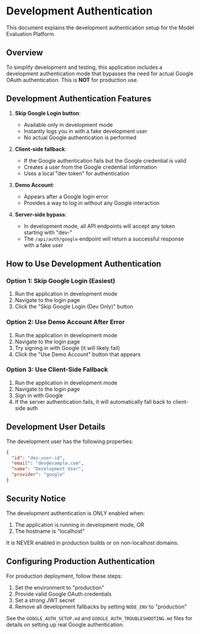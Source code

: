 # Development Authentication

This document explains the development authentication setup for the Model Evaluation Platform.

## Overview

To simplify development and testing, this application includes a development authentication mode that bypasses the need for actual Google OAuth authentication. This is **NOT** for production use.

## Development Authentication Features

1. **Skip Google Login button**:

   - Available only in development mode
   - Instantly logs you in with a fake development user
   - No actual Google authentication is performed

2. **Client-side fallback**:

   - If the Google authentication fails but the Google credential is valid
   - Creates a user from the Google credential information
   - Uses a local "dev token" for authentication

3. **Demo Account**:

   - Appears after a Google login error
   - Provides a way to log in without any Google interaction

4. **Server-side bypass**:
   - In development mode, all API endpoints will accept any token starting with "dev-"
   - The `/api/auth/google` endpoint will return a successful response with a fake user

## How to Use Development Authentication

### Option 1: Skip Google Login (Easiest)

1. Run the application in development mode
2. Navigate to the login page
3. Click the "Skip Google Login (Dev Only)" button

### Option 2: Use Demo Account After Error

1. Run the application in development mode
2. Navigate to the login page
3. Try signing in with Google (it will likely fail)
4. Click the "Use Demo Account" button that appears

### Option 3: Use Client-Side Fallback

1. Run the application in development mode
2. Navigate to the login page
3. Sign in with Google
4. If the server authentication fails, it will automatically fall back to client-side auth

## Development User Details

The development user has the following properties:

```json
{
  "id": "dev-user-id",
  "email": "dev@example.com",
  "name": "Development User",
  "provider": "google"
}
```

## Security Notice

The development authentication is ONLY enabled when:

1. The application is running in development mode, OR
2. The hostname is "localhost"

It is NEVER enabled in production builds or on non-localhost domains.

## Configuring Production Authentication

For production deployment, follow these steps:

1. Set the environment to "production"
2. Provide valid Google OAuth credentials
3. Set a strong JWT secret
4. Remove all development fallbacks by setting `NODE_ENV` to "production"

See the `GOOGLE_AUTH_SETUP.md` and `GOOGLE_AUTH_TROUBLESHOOTING.md` files for details on setting up real Google authentication.

